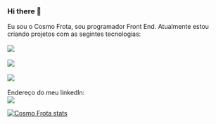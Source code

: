 ### Hi there 👋

Eu sou o Cosmo Frota, sou programador Front End. Atualmente estou criando projetos com as segintes tecnologias:
<br>
<br>
<img src="https://img.shields.io/badge/HTML5-E34F26?style=for-the-badge&logo=html5&logoColor=white"/>
<br>
<br>
<img src="https://img.shields.io/badge/CSS3-1572B6?style=for-the-badge&logo=css3&logoColor=white"/>
<br>
<br>
<img src="https://img.shields.io/badge/JavaScript-F7DF1E?style=for-the-badge&logo=javascript&logoColor=black"/>
<br>
<br>
Endereço do meu linkedln:
<br>
<a href="https://www.linkedin.com/public-profile/settings?lipi=urn%3Ali%3Apage%3Ad_flagship3_profile_self_edit_contact-info%3BhmY%2FldYgSkqTO%2BnWjzJVWA%3D%3D"><img src="https://img.shields.io/badge/LinkedIn-0077B5?style=for-the-badge&logo=linkedin&logoColor=white"/></a>


[![Cosmo Frota stats](https://github-readme-stats.vercel.app/api?username=Cosmofrota)](https://github.com/anuraghazra/github-readme-stats)

